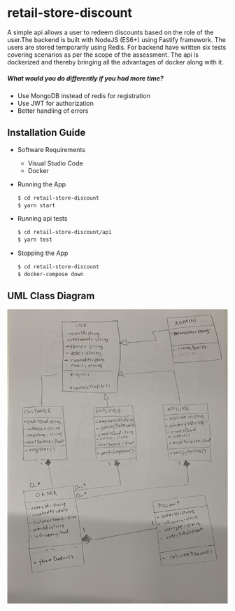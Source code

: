 # retail-store-discount

A simple api allows a user to redeem discounts based on the role of the user.The backend is built with NodeJS (ES6+) using Fastify framework. The users are stored temporarily using Redis. For backend have written six tests covering scenarios as per the scope of the assessment. The api is dockerized and thereby bringing all the advantages of docker along with it.

##### What would you do differently if you had more time?

- Use MongoDB instead of redis for registration
- Use JWT for authorization
- Better handling of errors

## Installation Guide

- Software Requirements

  - Visual Studio Code
  - Docker

- Running the App
  ```sh
  $ cd retail-store-discount
  $ yarn start
  ```
- Running api tests
  ```sh
  $ cd retail-store-discount/api
  $ yarn test
  ```
- Stopping the App
  ```sh
  $ cd retail-store-discount
  $ docker-compose down
  ```

## UML Class Diagram

![alt text](./uml.jpg?raw=true "UML Class Diagram")
